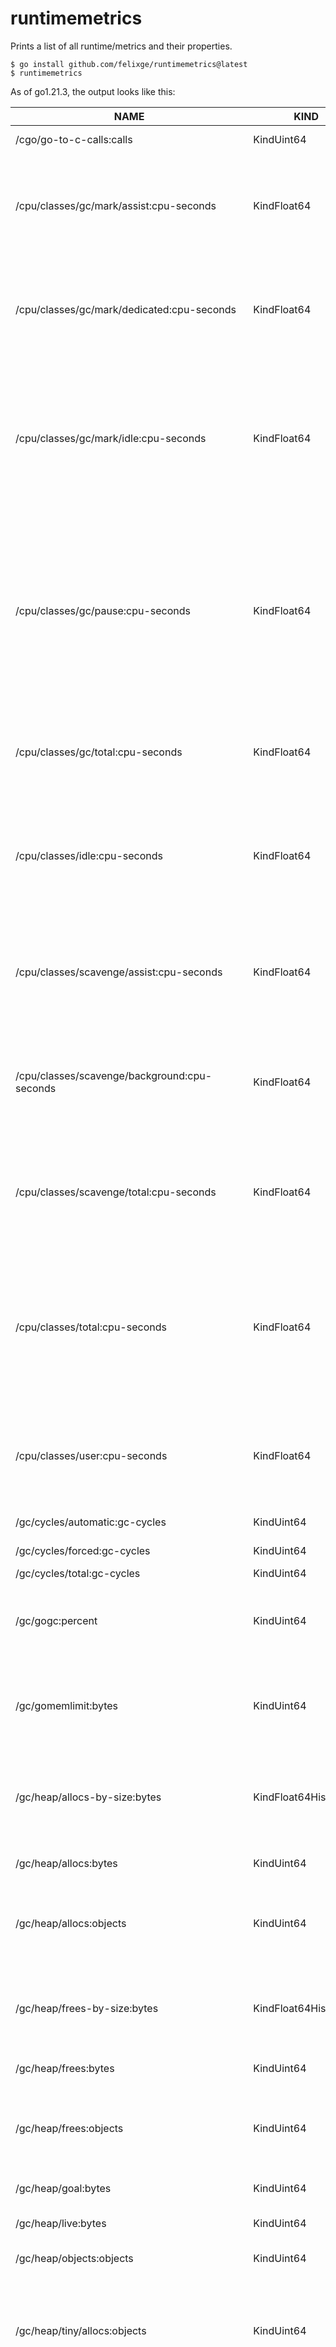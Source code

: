 # runtimemetrics

Prints a list of all runtime/metrics and their properties.

```
$ go install github.com/felixge/runtimemetrics@latest
$ runtimemetrics
```

As of go1.21.3, the output looks like this:

|                           NAME                            |         KIND         | CUMULATIVE |                                                                                                                                                                                                                                          DESCRIPTION                                                                                                                                                                                                                                          |
|-----------------------------------------------------------|----------------------|------------|-----------------------------------------------------------------------------------------------------------------------------------------------------------------------------------------------------------------------------------------------------------------------------------------------------------------------------------------------------------------------------------------------------------------------------------------------------------------------------------------------|
| /cgo/go-to-c-calls:calls                                  | KindUint64           | true       | Count of calls made from Go to C by the current process.                                                                                                                                                                                                                                                                                                                                                                                                                                      |
| /cpu/classes/gc/mark/assist:cpu-seconds                   | KindFloat64          | true       | Estimated total CPU time goroutines spent performing GC tasks to assist the GC and prevent it from falling behind the application. This metric is an overestimate, and not directly comparable to system CPU time measurements. Compare only with other /cpu/classes metrics.                                                                                                                                                                                                                 |
| /cpu/classes/gc/mark/dedicated:cpu-seconds                | KindFloat64          | true       | Estimated total CPU time spent performing GC tasks on processors (as defined by GOMAXPROCS) dedicated to those tasks. This metric is an overestimate, and not directly comparable to system CPU time measurements. Compare only with other /cpu/classes metrics.                                                                                                                                                                                                                              |
| /cpu/classes/gc/mark/idle:cpu-seconds                     | KindFloat64          | true       | Estimated total CPU time spent performing GC tasks on spare CPU resources that the Go scheduler could not otherwise find a use for. This should be subtracted from the total GC CPU time to obtain a measure of compulsory GC CPU time. This metric is an overestimate, and not directly comparable to system CPU time measurements. Compare only with other /cpu/classes metrics.                                                                                                            |
| /cpu/classes/gc/pause:cpu-seconds                         | KindFloat64          | true       | Estimated total CPU time spent with the application paused by the GC. Even if only one thread is running during the pause, this is computed as GOMAXPROCS times the pause latency because nothing else can be executing. This is the exact sum of samples in /gc/pause:seconds if each sample is multiplied by GOMAXPROCS at the time it is taken. This metric is an overestimate, and not directly comparable to system CPU time measurements. Compare only with other /cpu/classes metrics. |
| /cpu/classes/gc/total:cpu-seconds                         | KindFloat64          | true       | Estimated total CPU time spent performing GC tasks. This metric is an overestimate, and not directly comparable to system CPU time measurements. Compare only with other /cpu/classes metrics. Sum of all metrics in /cpu/classes/gc.                                                                                                                                                                                                                                                         |
| /cpu/classes/idle:cpu-seconds                             | KindFloat64          | true       | Estimated total available CPU time not spent executing any Go or Go runtime code. In other words, the part of /cpu/classes/total:cpu-seconds that was unused. This metric is an overestimate, and not directly comparable to system CPU time measurements. Compare only with other /cpu/classes metrics.                                                                                                                                                                                      |
| /cpu/classes/scavenge/assist:cpu-seconds                  | KindFloat64          | true       | Estimated total CPU time spent returning unused memory to the underlying platform in response eagerly in response to memory pressure. This metric is an overestimate, and not directly comparable to system CPU time measurements. Compare only with other /cpu/classes metrics.                                                                                                                                                                                                              |
| /cpu/classes/scavenge/background:cpu-seconds              | KindFloat64          | true       | Estimated total CPU time spent performing background tasks to return unused memory to the underlying platform. This metric is an overestimate, and not directly comparable to system CPU time measurements. Compare only with other /cpu/classes metrics.                                                                                                                                                                                                                                     |
| /cpu/classes/scavenge/total:cpu-seconds                   | KindFloat64          | true       | Estimated total CPU time spent performing tasks that return unused memory to the underlying platform. This metric is an overestimate, and not directly comparable to system CPU time measurements. Compare only with other /cpu/classes metrics. Sum of all metrics in /cpu/classes/scavenge.                                                                                                                                                                                                 |
| /cpu/classes/total:cpu-seconds                            | KindFloat64          | true       | Estimated total available CPU time for user Go code or the Go runtime, as defined by GOMAXPROCS. In other words, GOMAXPROCS integrated over the wall-clock duration this process has been executing for. This metric is an overestimate, and not directly comparable to system CPU time measurements. Compare only with other /cpu/classes metrics. Sum of all metrics in /cpu/classes.                                                                                                       |
| /cpu/classes/user:cpu-seconds                             | KindFloat64          | true       | Estimated total CPU time spent running user Go code. This may also include some small amount of time spent in the Go runtime. This metric is an overestimate, and not directly comparable to system CPU time measurements. Compare only with other /cpu/classes metrics.                                                                                                                                                                                                                      |
| /gc/cycles/automatic:gc-cycles                            | KindUint64           | true       | Count of completed GC cycles generated by the Go runtime.                                                                                                                                                                                                                                                                                                                                                                                                                                     |
| /gc/cycles/forced:gc-cycles                               | KindUint64           | true       | Count of completed GC cycles forced by the application.                                                                                                                                                                                                                                                                                                                                                                                                                                       |
| /gc/cycles/total:gc-cycles                                | KindUint64           | true       | Count of all completed GC cycles.                                                                                                                                                                                                                                                                                                                                                                                                                                                             |
| /gc/gogc:percent                                          | KindUint64           | false      | Heap size target percentage configured by the user, otherwise 100. This value is set by the GOGC environment variable, and the runtime/debug.SetGCPercent function.                                                                                                                                                                                                                                                                                                                           |
| /gc/gomemlimit:bytes                                      | KindUint64           | false      | Go runtime memory limit configured by the user, otherwise math.MaxInt64. This value is set by the GOMEMLIMIT environment variable, and the runtime/debug.SetMemoryLimit function.                                                                                                                                                                                                                                                                                                             |
| /gc/heap/allocs-by-size:bytes                             | KindFloat64Histogram | true       | Distribution of heap allocations by approximate size. Bucket counts increase monotonically. Note that this does not include tiny objects as defined by /gc/heap/tiny/allocs:objects, only tiny blocks.                                                                                                                                                                                                                                                                                        |
| /gc/heap/allocs:bytes                                     | KindUint64           | true       | Cumulative sum of memory allocated to the heap by the application.                                                                                                                                                                                                                                                                                                                                                                                                                            |
| /gc/heap/allocs:objects                                   | KindUint64           | true       | Cumulative count of heap allocations triggered by the application. Note that this does not include tiny objects as defined by /gc/heap/tiny/allocs:objects, only tiny blocks.                                                                                                                                                                                                                                                                                                                 |
| /gc/heap/frees-by-size:bytes                              | KindFloat64Histogram | true       | Distribution of freed heap allocations by approximate size. Bucket counts increase monotonically. Note that this does not include tiny objects as defined by /gc/heap/tiny/allocs:objects, only tiny blocks.                                                                                                                                                                                                                                                                                  |
| /gc/heap/frees:bytes                                      | KindUint64           | true       | Cumulative sum of heap memory freed by the garbage collector.                                                                                                                                                                                                                                                                                                                                                                                                                                 |
| /gc/heap/frees:objects                                    | KindUint64           | true       | Cumulative count of heap allocations whose storage was freed by the garbage collector. Note that this does not include tiny objects as defined by /gc/heap/tiny/allocs:objects, only tiny blocks.                                                                                                                                                                                                                                                                                             |
| /gc/heap/goal:bytes                                       | KindUint64           | false      | Heap size target for the end of the GC cycle.                                                                                                                                                                                                                                                                                                                                                                                                                                                 |
| /gc/heap/live:bytes                                       | KindUint64           | false      | Heap memory occupied by live objects that were marked by the previous GC.                                                                                                                                                                                                                                                                                                                                                                                                                     |
| /gc/heap/objects:objects                                  | KindUint64           | false      | Number of objects, live or unswept, occupying heap memory.                                                                                                                                                                                                                                                                                                                                                                                                                                    |
| /gc/heap/tiny/allocs:objects                              | KindUint64           | true       | Count of small allocations that are packed together into blocks. These allocations are counted separately from other allocations because each individual allocation is not tracked by the runtime, only their block. Each block is already accounted for in allocs-by-size and frees-by-size.                                                                                                                                                                                                 |
| /gc/limiter/last-enabled:gc-cycle                         | KindUint64           | false      | GC cycle the last time the GC CPU limiter was enabled. This metric is useful for diagnosing the root cause of an out-of-memory error, because the limiter trades memory for CPU time when the GC's CPU time gets too high. This is most likely to occur with use of SetMemoryLimit. The first GC cycle is cycle 1, so a value of 0 indicates that it was never enabled.                                                                                                                       |
| /gc/pauses:seconds                                        | KindFloat64Histogram | true       | Distribution of individual GC-related stop-the-world pause latencies. Bucket counts increase monotonically.                                                                                                                                                                                                                                                                                                                                                                                   |
| /gc/scan/globals:bytes                                    | KindUint64           | false      | The total amount of global variable space that is scannable.                                                                                                                                                                                                                                                                                                                                                                                                                                  |
| /gc/scan/heap:bytes                                       | KindUint64           | false      | The total amount of heap space that is scannable.                                                                                                                                                                                                                                                                                                                                                                                                                                             |
| /gc/scan/stack:bytes                                      | KindUint64           | false      | The number of bytes of stack that were scanned last GC cycle.                                                                                                                                                                                                                                                                                                                                                                                                                                 |
| /gc/scan/total:bytes                                      | KindUint64           | false      | The total amount space that is scannable. Sum of all metrics in /gc/scan.                                                                                                                                                                                                                                                                                                                                                                                                                     |
| /gc/stack/starting-size:bytes                             | KindUint64           | false      | The stack size of new goroutines.                                                                                                                                                                                                                                                                                                                                                                                                                                                             |
| /godebug/non-default-behavior/execerrdot:events           | KindUint64           | true       | The number of non-default behaviors executed by the os/exec package due to a non-default GODEBUG=execerrdot=... setting.                                                                                                                                                                                                                                                                                                                                                                      |
| /godebug/non-default-behavior/gocachehash:events          | KindUint64           | true       | The number of non-default behaviors executed by the cmd/go package due to a non-default GODEBUG=gocachehash=... setting.                                                                                                                                                                                                                                                                                                                                                                      |
| /godebug/non-default-behavior/gocachetest:events          | KindUint64           | true       | The number of non-default behaviors executed by the cmd/go package due to a non-default GODEBUG=gocachetest=... setting.                                                                                                                                                                                                                                                                                                                                                                      |
| /godebug/non-default-behavior/gocacheverify:events        | KindUint64           | true       | The number of non-default behaviors executed by the cmd/go package due to a non-default GODEBUG=gocacheverify=... setting.                                                                                                                                                                                                                                                                                                                                                                    |
| /godebug/non-default-behavior/http2client:events          | KindUint64           | true       | The number of non-default behaviors executed by the net/http package due to a non-default GODEBUG=http2client=... setting.                                                                                                                                                                                                                                                                                                                                                                    |
| /godebug/non-default-behavior/http2server:events          | KindUint64           | true       | The number of non-default behaviors executed by the net/http package due to a non-default GODEBUG=http2server=... setting.                                                                                                                                                                                                                                                                                                                                                                    |
| /godebug/non-default-behavior/installgoroot:events        | KindUint64           | true       | The number of non-default behaviors executed by the go/build package due to a non-default GODEBUG=installgoroot=... setting.                                                                                                                                                                                                                                                                                                                                                                  |
| /godebug/non-default-behavior/jstmpllitinterp:events      | KindUint64           | true       | The number of non-default behaviors executed by the html/template package due to a non-default GODEBUG=jstmpllitinterp=... setting.                                                                                                                                                                                                                                                                                                                                                           |
| /godebug/non-default-behavior/multipartmaxheaders:events  | KindUint64           | true       | The number of non-default behaviors executed by the mime/multipart package due to a non-default GODEBUG=multipartmaxheaders=... setting.                                                                                                                                                                                                                                                                                                                                                      |
| /godebug/non-default-behavior/multipartmaxparts:events    | KindUint64           | true       | The number of non-default behaviors executed by the mime/multipart package due to a non-default GODEBUG=multipartmaxparts=... setting.                                                                                                                                                                                                                                                                                                                                                        |
| /godebug/non-default-behavior/multipathtcp:events         | KindUint64           | true       | The number of non-default behaviors executed by the net package due to a non-default GODEBUG=multipathtcp=... setting.                                                                                                                                                                                                                                                                                                                                                                        |
| /godebug/non-default-behavior/panicnil:events             | KindUint64           | true       | The number of non-default behaviors executed by the runtime package due to a non-default GODEBUG=panicnil=... setting.                                                                                                                                                                                                                                                                                                                                                                        |
| /godebug/non-default-behavior/randautoseed:events         | KindUint64           | true       | The number of non-default behaviors executed by the math/rand package due to a non-default GODEBUG=randautoseed=... setting.                                                                                                                                                                                                                                                                                                                                                                  |
| /godebug/non-default-behavior/tarinsecurepath:events      | KindUint64           | true       | The number of non-default behaviors executed by the archive/tar package due to a non-default GODEBUG=tarinsecurepath=... setting.                                                                                                                                                                                                                                                                                                                                                             |
| /godebug/non-default-behavior/tlsmaxrsasize:events        | KindUint64           | true       | The number of non-default behaviors executed by the crypto/tls package due to a non-default GODEBUG=tlsmaxrsasize=... setting.                                                                                                                                                                                                                                                                                                                                                                |
| /godebug/non-default-behavior/x509sha1:events             | KindUint64           | true       | The number of non-default behaviors executed by the crypto/x509 package due to a non-default GODEBUG=x509sha1=... setting.                                                                                                                                                                                                                                                                                                                                                                    |
| /godebug/non-default-behavior/x509usefallbackroots:events | KindUint64           | true       | The number of non-default behaviors executed by the crypto/x509 package due to a non-default GODEBUG=x509usefallbackroots=... setting.                                                                                                                                                                                                                                                                                                                                                        |
| /godebug/non-default-behavior/zipinsecurepath:events      | KindUint64           | true       | The number of non-default behaviors executed by the archive/zip package due to a non-default GODEBUG=zipinsecurepath=... setting.                                                                                                                                                                                                                                                                                                                                                             |
| /memory/classes/heap/free:bytes                           | KindUint64           | false      | Memory that is completely free and eligible to be returned to the underlying system, but has not been. This metric is the runtime's estimate of free address space that is backed by physical memory.                                                                                                                                                                                                                                                                                         |
| /memory/classes/heap/objects:bytes                        | KindUint64           | false      | Memory occupied by live objects and dead objects that have not yet been marked free by the garbage collector.                                                                                                                                                                                                                                                                                                                                                                                 |
| /memory/classes/heap/released:bytes                       | KindUint64           | false      | Memory that is completely free and has been returned to the underlying system. This metric is the runtime's estimate of free address space that is still mapped into the process, but is not backed by physical memory.                                                                                                                                                                                                                                                                       |
| /memory/classes/heap/stacks:bytes                         | KindUint64           | false      | Memory allocated from the heap that is reserved for stack space, whether or not it is currently in-use. Currently, this represents all stack memory for goroutines. It also includes all OS thread stacks in non-cgo programs. Note that stacks may be allocated differently in the future, and this may change.                                                                                                                                                                              |
| /memory/classes/heap/unused:bytes                         | KindUint64           | false      | Memory that is reserved for heap objects but is not currently used to hold heap objects.                                                                                                                                                                                                                                                                                                                                                                                                      |
| /memory/classes/metadata/mcache/free:bytes                | KindUint64           | false      | Memory that is reserved for runtime mcache structures, but not in-use.                                                                                                                                                                                                                                                                                                                                                                                                                        |
| /memory/classes/metadata/mcache/inuse:bytes               | KindUint64           | false      | Memory that is occupied by runtime mcache structures that are currently being used.                                                                                                                                                                                                                                                                                                                                                                                                           |
| /memory/classes/metadata/mspan/free:bytes                 | KindUint64           | false      | Memory that is reserved for runtime mspan structures, but not in-use.                                                                                                                                                                                                                                                                                                                                                                                                                         |
| /memory/classes/metadata/mspan/inuse:bytes                | KindUint64           | false      | Memory that is occupied by runtime mspan structures that are currently being used.                                                                                                                                                                                                                                                                                                                                                                                                            |
| /memory/classes/metadata/other:bytes                      | KindUint64           | false      | Memory that is reserved for or used to hold runtime metadata.                                                                                                                                                                                                                                                                                                                                                                                                                                 |
| /memory/classes/os-stacks:bytes                           | KindUint64           | false      | Stack memory allocated by the underlying operating system. In non-cgo programs this metric is currently zero. This may change in the future.In cgo programs this metric includes OS thread stacks allocated directly from the OS. Currently, this only accounts for one stack in c-shared and c-archive build modes, and other sources of stacks from the OS are not measured. This too may change in the future.                                                                             |
| /memory/classes/other:bytes                               | KindUint64           | false      | Memory used by execution trace buffers, structures for debugging the runtime, finalizer and profiler specials, and more.                                                                                                                                                                                                                                                                                                                                                                      |
| /memory/classes/profiling/buckets:bytes                   | KindUint64           | false      | Memory that is used by the stack trace hash map used for profiling.                                                                                                                                                                                                                                                                                                                                                                                                                           |
| /memory/classes/total:bytes                               | KindUint64           | false      | All memory mapped by the Go runtime into the current process as read-write. Note that this does not include memory mapped by code called via cgo or via the syscall package. Sum of all metrics in /memory/classes.                                                                                                                                                                                                                                                                           |
| /sched/gomaxprocs:threads                                 | KindUint64           | false      | The current runtime.GOMAXPROCS setting, or the number of operating system threads that can execute user-level Go code simultaneously.                                                                                                                                                                                                                                                                                                                                                         |
| /sched/goroutines:goroutines                              | KindUint64           | false      | Count of live goroutines.                                                                                                                                                                                                                                                                                                                                                                                                                                                                     |
| /sched/latencies:seconds                                  | KindFloat64Histogram | true       | Distribution of the time goroutines have spent in the scheduler in a runnable state before actually running. Bucket counts increase monotonically.                                                                                                                                                                                                                                                                                                                                            |
| /sync/mutex/wait/total:seconds                            | KindFloat64          | true       | Approximate cumulative time goroutines have spent blocked on a sync.Mutex or sync.RWMutex. This metric is useful for identifying global changes in lock contention. Collect a mutex or block profile using the runtime/pprof package for more detailed contention data.                                                                                                                                                                                                                       |

